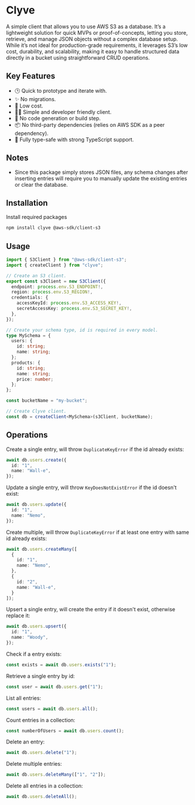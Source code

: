# Clyve
A simple client that allows you to use AWS S3 as a database. It’s a lightweight solution for quick MVPs or proof-of-concepts, letting you store, retrieve, and manage JSON objects without a complex database setup. While it’s not ideal for production-grade requirements, it leverages S3’s low cost, durability, and scalability, making it easy to handle structured data directly in a bucket using straightforward CRUD operations.

## Key Features
- 🕒 Quick to prototype and iterate with.
- ✨ No migrations.
- 💸 Low cost.
- 👨‍💻 Simple and developer friendly client.
- 📠 No code generation or build step.
- 📦 No third-party dependencies (relies on AWS SDK as a peer dependency).
- 🔐 Fully type-safe with strong TypeScript support.

## Notes
- Since this package simply stores JSON files, any schema changes after inserting entries will require you to manually update the existing entries or clear the database.

## Installation
Install required packages
```bash
npm install clyve @aws-sdk/client-s3
```

## Usage
```typescript
import { S3Client } from "@aws-sdk/client-s3";
import { createClient } from "clyve";

// Create an S3 client.
export const s3Client = new S3Client({
  endpoint: process.env.S3_ENDPOINT!,
  region: process.env.S3_REGION!,
  credentials: {
    accessKeyId: process.env.S3_ACCESS_KEY!,
    secretAccessKey: process.env.S3_SECRET_KEY!,
  },
});

// Create your schema type, id is required in every model.
type MySchema = {
  users: {
    id: string;
    name: string;
  };
  products: {
    id: string;
    name: string;
    price: number;
  };
};

const bucketName = "my-bucket";

// Create Clyve client.
const db = createClient<MySchema>(s3Client, bucketName);
```

## Operations
Create a single entry, will throw `DuplicateKeyError` if the id already exists:
```typescript
await db.users.create({
  id: "1",
  name: "Wall-e",
});
```

Update a single entry, will throw `KeyDoesNotExistError` if the id doesn't exist:
```typescript
await db.users.update({
  id: "1",
  name: "Nemo",
});
```

Create multiple, will throw `DuplicateKeyError` if at least one entry with same id already exists:
```typescript
await db.users.createMany([
  {
    id: "1",
    name: "Nemo",
  },
  {
    id: "2",
    name: "Wall-e",
  }
]);
```

Upsert a single entry, will create the entry if it doesn't exist, otherwise replace it:
```typescript
await db.users.upsert({
  id: "1",
  name: "Woody",
});
```

Check if a entry exists:
```typescript
const exists = await db.users.exists("1");
```

Retrieve a single entry by id:
```typescript
const user = await db.users.get("1");
```

List all entries:
```typescript
const users = await db.users.all();
```

Count entries in a collection:
```typescript
const numberOfUsers = await db.users.count();
```

Delete an entry:
```typescript
await db.users.delete("1");
```

Delete multiple entries:
```typescript
await db.users.deleteMany(["1", "2"]);
```

Delete all entries in a collection:
```typescript
await db.users.deleteAll();
```
